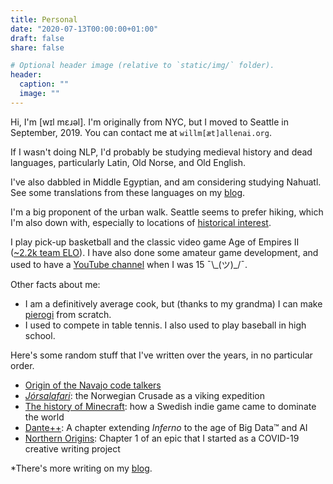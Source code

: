 ```yaml
---
title: Personal
date: "2020-07-13T00:00:00+01:00"
draft: false
share: false

# Optional header image (relative to `static/img/` folder).
header:
  caption: ""
  image: ""
---
```


Hi, I'm [wɪl mɛɹəl]. I'm originally from NYC, but I moved to Seattle in September, 2019. You can contact me at `willm[æt]allenai.org`.
<!-- ±ɛ/æ distinction -->

If I wasn't doing NLP, I'd probably be studying medieval history and dead languages, particularly Latin, Old Norse, and Old English.
<!-- Strangely enough, I took a class where we learned Proto Indo European. -->
I've also dabbled in Middle Egyptian, and am considering studying Nahuatl. See some translations from these languages on my [blog](/post/).

I'm a big proponent of the urban walk. Seattle seems to prefer hiking, which I'm also down with, especially to locations of [historical interest](https://en.wikipedia.org/wiki/West_Rock_Ridge).

I play pick-up basketball and the classic video game Age of Empires II ([~2.2k team ELO](https://ratings.aoe2.se/?team_one=802126&team_two=)). I have also done some amateur game development, and used to have a [YouTube channel](https://www.youtube.com/snorridevteam) when I was 15 ¯\\\_(ツ)\_/¯.

Other facts about me:

* I am a definitively average cook, but (thanks to my grandma) I can make [pierogi](https://en.wikipedia.org/wiki/Pierogi) from scratch.
* I used to compete in table tennis. I also used to play baseball in high school.

Here's some random stuff that I've written over the years, in no particular order.

* [Origin of the Navajo code talkers](/files/NavajoCodeTalkers.pdf)
* [*Jórsalafari*](/files/Jorsalafari.pdf): the Norwegian Crusade as a viking expedition
* [The history of Minecraft](https://www.packerintersections.com/the-history-of-minecraft-how-a-swedish-indie-game-came-to-dominate-the-world.html): how a Swedish indie game came to dominate the world
* [Dante++](/files/dantepp.pdf): A chapter extending *Inferno* to the age of Big Data™ and AI
* [Northern Origins](https://docs.google.com/document/d/1MxN3SAVeEb2sY-aI7JCxa2hhaGBNwgdgISVEotdPWG0/edit?usp=sharing): Chapter 1 of an epic that I started as a COVID-19 creative writing project

*There's more writing on my [blog](/post/).